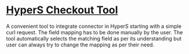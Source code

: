 # [HyperS Checkout Tool](https://hs-connectors.netlify.app/)

A convenient tool to integrate connector in HyperS starting with a simple curl request. The field mapping has to be done manually by the user. The tool automatically selects the matching field as per its understanding but user can always try to change the mapping as per their need.
